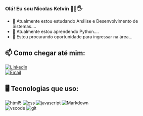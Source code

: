 ### Olá! Eu sou Nicolas Kelvin 👨‍💻🖐️
 - 🔭 Atualmente estou estudando Análise e Desenvolvimento de Sistemas....
 - 🌱 Atualmente estou aprendendo Python....
 - 🤔 Estou procurando oportunidade para ingressar na área...
## 📫 Como chegar até mim:
[![Linkedin](https://img.shields.io/badge/LinkedIn-0077B5?style=for-the-badge&logo=linkedin&logoColor=white)](https://www.linkedin.com/in/nicolas-kelvin-9a425b204/)<br>
[![Email](https://img.shields.io/badge/Gmail-D14836?style=for-the-badge&logo=gmail&logoColor=white)](mailto:contatonicolaskelvinsilva@gmail.com)
## 🖥 Tecnologias que  uso: 

<div style="display: inline_block">
   <img alt="html5" src="https://img.shields.io/badge/HTML5-E34F26?style=for-the-badge&logo=html5&logoColor=white">
   <img alt="css" src="https://img.shields.io/badge/CSS3-1572B6?style=for-the-badge&logo=css3&logoColor=white">
   <img alt="javascript" src="https://img.shields.io/badge/JavaScript-F7DF1E?style=for-the-badge&logo=javascript&logoColor=black"></img>
   <img alt="Markdown" src="https://img.shields.io/badge/Markdown-000000?style=for-the-badge&logo=markdown&logoColor=white"><br>
   <img alt="vscode" src="https://img.shields.io/badge/Visual_Studio_Code-0078D4?style=for-the-badge&logo=visual%20studio%20code&logoColor=white"></img>
   <img alt="git" src="https://img.shields.io/badge/GIT-E44C30?style=for-the-badge&logo=git&logoColor=white"></img>
</div>

<!--
**Nicolas-Kelvin/Nicolas-Kelvin** is a ✨ _special_ ✨ repository because its `README.md` (this file) appears on your GitHub profile.

Here are some ideas to get you started:

- 🔭 I’m currently working on ...
- 🌱 I’m currently learning ...
- 👯 I’m looking to collaborate on ...
- 🤔 I’m looking for help with ...
- 💬 Ask me about ...
- 📫 How to reach me: ...
- 😄 Pronouns: ...
- ⚡ Fun fact: ...
-->
